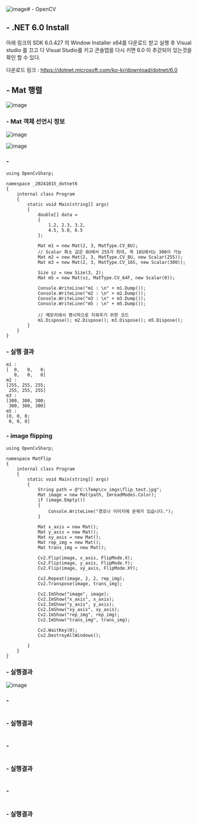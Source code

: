 ![image](https://github.com/user-attachments/assets/053850a4-5f50-4596-b493-c3bd911988b1)# - OpenCV

## - .NET 6.0 Install

아래 링크의 SDK 6.0.427 의 Window Installer x64를 다운로드 받고 실행 후 Visual studio 를 끄고 다 Visual Studio를 키고 콘솔앱을 다시 키면 6.0 이 추갇되어 있는것을 확인 할 수 있다.

다운로드 링크 : https://dotnet.microsoft.com/ko-kr/download/dotnet/6.0 

## - Mat 행렬


![image](https://github.com/user-attachments/assets/aec2fbec-000d-4fa8-9345-9c002507fd89)


### - Mat 객체 선언시 정보

![image](https://github.com/user-attachments/assets/fed29704-4e02-4987-9f3c-1de57b3613a4)

![image](https://github.com/user-attachments/assets/7ce7d8ac-7046-48fc-adbd-80e2c9447352)

### - 

```
using OpenCvSharp;

namespace _20241015_dotnet6
{
    internal class Program
    {
        static void Main(string[] args)
        {
            double[] data =
            {
                1.2, 2.3, 3.2,
                4.5, 5.0, 6.5
            };

            Mat m1 = new Mat(2, 3, MatType.CV_8U);
            // Scalar 화소 값은 8U에서 255가 최대, 즉 16S에서는 300이 가능
            Mat m2 = new Mat(2, 3, MatType.CV_8U, new Scalar(255));
            Mat m3 = new Mat(2, 3, MatType.CV_16S, new Scalar(300));

            Size sz = new Size(3, 2);
            Mat m5 = new Mat(sz, MatType.CV_64F, new Scalar(0));

            Console.WriteLine("m1 : \n" + m1.Dump());
            Console.WriteLine("m2 : \n" + m2.Dump());
            Console.WriteLine("m3 : \n" + m3.Dump());
            Console.WriteLine("m5 : \n" + m5.Dump());

            // 메모리에서 명시적으로 지워주기 위한 코드
            m1.Dispose(); m2.Dispose(); m3.Dispose(); m5.Dispose();
        }
    }
}
```

### - 실행 결과

```
m1 :
[  0,   0,   0;
   0,   0,   0]
m2 :
[255, 255, 255;
 255, 255, 255]
m3 :
[300, 300, 300;
 300, 300, 300]
m5 :
[0, 0, 0;
 0, 0, 0]
```

### - image flipping

```
using OpenCvSharp;

namespace MatFlip
{
    internal class Program
    {
        static void Main(string[] args)
        {
            String path = @"C:\Temp\cv_imgs\flip_test.jpg";
            Mat image = new Mat(path, ImreadModes.Color);
            if (image.Empty())
            {
                Console.WriteLine("경로나 이미지에 문제가 있습니다.");
            }

            Mat x_axis = new Mat();
            Mat y_axis = new Mat();
            Mat xy_axis = new Mat();
            Mat rep_img = new Mat();
            Mat trans_img = new Mat();

            Cv2.Flip(image, x_axis, FlipMode.X);
            Cv2.Flip(image, y_axis, FlipMode.Y);
            Cv2.Flip(image, xy_axis, FlipMode.XY);

            Cv2.Repeat(image, 2, 2, rep_img);
            Cv2.Transpose(image, trans_img);

            Cv2.ImShow("image", image);
            Cv2.ImShow("x_axis", x_axis);
            Cv2.ImShow("y_axis", y_axis);
            Cv2.ImShow("xy_axis", xy_axis);
            Cv2.ImShow("rep_img", rep_img);
            Cv2.ImShow("trans_img", trans_img);

            Cv2.WaitKey(0);
            Cv2.DestroyAllWindows();

        }
    }
}
```

### - 실행결과

![image](https://github.com/user-attachments/assets/d583d229-ec3a-4a64-a92b-3b93908cfc0e)


### - 

```

```

### - 실행결과

```

```

### - 

```

```

### - 실행결과

```

```

### - 

```

```

### - 실행결과

```

```

